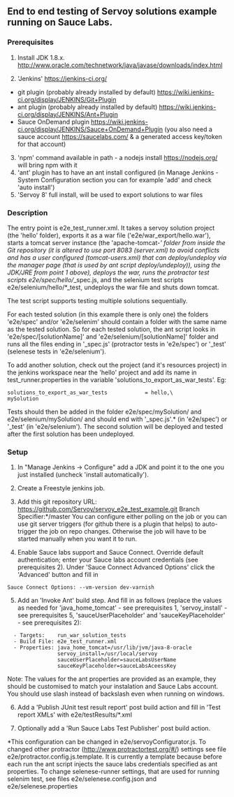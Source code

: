 ## End to end testing of Servoy solutions example running on Sauce Labs.

### Prerequisites

1. Install JDK 1.8.x. http://www.oracle.com/technetwork/java/javase/downloads/index.html

2. 'Jenkins' https://jenkins-ci.org/
  - git plugin (probably already installed by default) https://wiki.jenkins-ci.org/display/JENKINS/Git+Plugin
  - ant plugin (probably already installed by default) https://wiki.jenkins-ci.org/display/JENKINS/Ant+Plugin
  - Sauce OnDemand plugin https://wiki.jenkins-ci.org/display/JENKINS/Sauce+OnDemand+Plugin (you also need a sauce account https://saucelabs.com/ & a generated access key/token for that account)

3. 'npm' command available in path - a nodejs install https://nodejs.org/ will bring npm with it
4. 'ant' plugin has to have an ant install configured (in Manage Jenkins - System Configuration section you can for example 'add' and check 'auto install')
5. 'Servoy 8' full install, will be used to export solutions to war files

### Description

The entry point is e2e_test_runner.xml. It takes a servoy solution project (the 'hello' folder), exports it as a war file ('e2e/war_export/hello.war'), starts a tomcat server instance (the 'apache-tomcat-*' folder from inside the Git repository (it is altered to use port 8083 (server.xml) to avoid conflicts and has a user configured (tomcat-users.xml) that can deploy/undeploy via the manager page (that is used by ant script deploy/undeploy)), using the JDK/JRE from point 1 above), deploys the war, runs the protractor test scripts e2e/spec/hello/*_spec.js, and the selenium test scripts e2e/selenium/hello/*_test, undeploys the war file and shuts down tomcat.

The test script supports testing multiple solutions sequentially.

For each tested solution (in this example there is only one) the folders 'e2e/spec' and/or 'e2e/selenim' should contain a folder with the same name as the tested solution. So for each tested solution, the ant script looks in 'e2e/spec/[solutionName]' and 'e2e/selenium/[solutionName]' folder and runs all the files ending in '_spec.js' (protractor tests in 'e2e/spec') or '_test' (selenese tests in 'e2e/selenium').

To add another solution, check out the project (and it's resources project) in the jenkins workspace near the 'hello' project and add its name in test_runner.properties in the variable 'solutions_to_export_as_war_tests'. Eg:

```
solutions_to_export_as_war_tests			= hello,\
mySolution
```

Tests should then be added in the folder e2e/spec/mySolution/ and e2e/selenium/mySolution/ and should end with '_spec.js'.* (in 'e2e/spec') or '_test' (in 'e2e/selenium'). The second solution will be deployed and tested after the first solution has been undeployed.



### Setup

1. In "Manage Jenkins -> Configure" add a JDK and point it to the one you just installed (uncheck 'install automatically').

2. Create a Freestyle jenkins job.

3. Add this git repository URL: https://github.com/Servoy/servoy_e2e_test_example.git
Branch Specifier:*/master
You can configure either polling on the job or you can use git server triggers (for github there is a plugin that helps) to auto-trigger the job on repo changes. Otherwise the job will have to be started manually when you want it to run.

4. Enable Sauce labs support and Sauce Connect. Override default authentication; enter your Sauce labs account credentials (see prerequisites 2). Under 'Sauce Connect Advanced Options' click the 'Advanced' button and fill in
```
Sauce Connect Options: --vm-version dev-varnish
```

5. Add an 'Invoke Ant' build step. And fill in as follows (replace the values as needed for 'java_home_tomcat' - see prerequisites 1, 'servoy_install' - see prerequisites 5, 'sauceUserPlaceholder' and 'sauceKeyPlaceholder' - see prerequisites 2):
```
  - Targets: 	run_war_solution_tests
  - Build File: e2e_test_runner.xml
  - Properties: java_home_tomcat=/usr/lib/jvm/java-8-oracle
				servoy_install=/usr/local/servoy
				sauceUserPlaceholder=sauceLabsUserName
				sauceKeyPlaceholder=sauceLabsAceessKey
```
Note: The values for the ant properties are provided as an example, they should be customised to match your instalation and Sauce Labs account. You should use slash instead of backslash even when running on windows.

6. Add a 'Publish JUnit test result report' post build action and fill in 'Test report XMLs' with
e2e/testResults/*.xml

7. Optionally add a 'Run Sauce Labs Test Publisher' post build action.

*This configuration can be changed in e2e/servoyConfigurator.js. To changed other protractor (http://www.protractortest.org/#/) settings see file e2e/protractor.config.js.template. It is currently a template because before each run the ant script injects the sauce labs credentials specified as ant properties. To change selenese-runner settings, that are used for running selenim test, see files e2e/selenese.config.json and e2e/selenese.properties
